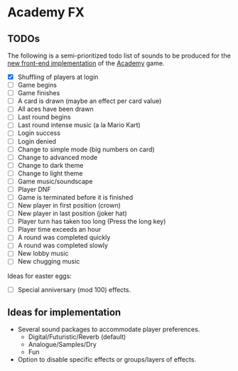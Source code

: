 # Academy FX

## TODOs
The following is a semi-prioritized todo list of sounds to be produced for the [new front-end implementation](https://github.com/beeracademy/beta-game) of the [Academy](https://academy.beer) game.

- [x] Shuffling of players at login
- [ ] Game begins
- [ ] Game finishes
- [ ] A card is drawn (maybe an effect per card value)
- [ ] All aces have been drawn
- [ ] Last round begins
- [ ] Last round intense music (a la Mario Kart)
- [ ] Login success
- [ ] Login denied
- [ ] Change to simple mode (big numbers on card)
- [ ] Change to advanced mode
- [ ] Change to dark theme
- [ ] Change to light theme
- [ ] Game music/soundscape
- [ ] Player DNF
- [ ] Game is terminated before it is finished
- [ ] New player in first position (crown)
- [ ] New player in last position (joker hat)
- [ ] Player turn has taken too long (Press the long key)
- [ ] Player time exceeds an hour
- [ ] A round was completed quickly
- [ ] A round was completed slowly
- [ ] New lobby music
- [ ] New chugging music

Ideas for easter eggs:
- [ ] Special anniversary (mod 100) effects.

## Ideas for implementation
- Several sound packages to accommodate player preferences.
  - Digital/Futuristic/Reverb (default)
  - Analogue/Samples/Dry
  - Fun
- Option to disable specific effects or groups/layers of effects.